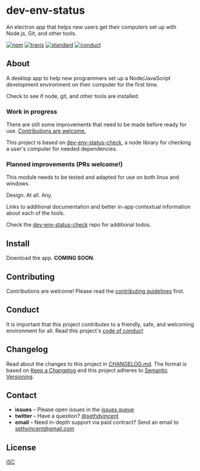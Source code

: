 # dev-env-status

An electron app that helps new users get their computers set up with Node.js, Git, and other tools.

[![npm][npm-image]][npm-url]
[![travis][travis-image]][travis-url]
[![standard][standard-image]][standard-url]
[![conduct][conduct]][conduct-url]

[npm-image]: https://img.shields.io/npm/v/dev-env-status.svg?style=flat-square
[npm-url]: https://www.npmjs.com/package/dev-env-status
[travis-image]: https://img.shields.io/travis/sethvincent/dev-env-status.svg?style=flat-square
[travis-url]: https://travis-ci.org/sethvincent/dev-env-status
[standard-image]: https://img.shields.io/badge/code%20style-standard-brightgreen.svg?style=flat-square
[standard-url]: http://npm.im/standard
[conduct]: https://img.shields.io/badge/code%20of%20conduct-contributor%20covenant-green.svg?style=flat-square
[conduct-url]: CONDUCT.md

## About

A desktop app to help new programmers set up a Node/JavaScript development environment on their computer for the first time.

Check to see if node, git, and other tools are installed.

### Work in progress

There are still some improvements that need to be made before ready for use. [Contributions are welcome.](CONTRIBUTING.md)

This project is based on [dev-env-status-check](https://github.com/sethvincent/dev-env-status-check), a node library for checking a user's computer for needed dependencies.

### Planned improvements (PRs welcome!)

This module needs to be tested and adapted for use on both linux and windows.

Design. At all. Any.

Links to additional documentation and better in-app contextual information about each of the tools.

Check the [dev-env-status-check](https://github.com/sethvincent/dev-env-status-check) repo for additional todos.

## Install

Download the app. **COMING SOON.**

## Contributing

Contributions are welcome! Please read the [contributing guidelines](CONTRIBUTING.md) first.

## Conduct

It is important that this project contributes to a friendly, safe, and welcoming environment for all. Read this project's [code of conduct](CONDUCT.md)

## Changelog

Read about the changes to this project in [CHANGELOG.md](CHANGELOG.md). The format is based on [Keep a Changelog](http://keepachangelog.com/) and this project adheres to [Semantic Versioning](http://semver.org/).

## Contact

- **issues** – Please open issues in the [issues queue](https://github.com/sethvincent/dev-env-status/issues)
- **twitter** – Have a question? [@sethdvincent](https://twitter.com/sethdvincent)
- **email** – Need in-depth support via paid contract? Send an email to sethvincent@gmail.com

## License

[ISC](LICENSE.md)
